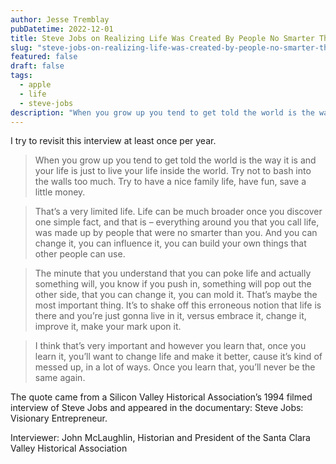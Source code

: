 ```yaml
---
author: Jesse Tremblay
pubDatetime: 2022-12-01
title: Steve Jobs on Realizing Life Was Created By People No Smarter Than You
slug: "steve-jobs-on-realizing-life-was-created-by-people-no-smarter-than-you"
featured: false
draft: false
tags:
  - apple
  - life
  - steve-jobs
description: "When you grow up you tend to get told the world is the way it is and your life is just to live your life inside the world. Try not to bash into the walls too much. Try to have a nice family life, have fun, save a little money."
---
```


I try to revisit this interview at least once per year.

> When you grow up you tend to get told the world is the way it is and your life is just to live your life inside the world. Try not to bash into the walls too much. Try to have a nice family life, have fun, save a little money.

> That’s a very limited life. Life can be much broader once you discover one simple fact, and that is – everything around you that you call life, was made up by people that were no smarter than you. And you can change it, you can influence it, you can build your own things that other people can use.

> The minute that you understand that you can poke life and actually something will, you know if you push in, something will pop out the other side, that you can change it, you can mold it. That’s maybe the most important thing. It’s to shake off this erroneous notion that life is there and you’re just gonna live in it, versus embrace it, change it, improve it, make your mark upon it.

> I think that’s very important and however you learn that, once you learn it, you’ll want to change life and make it better, cause it’s kind of messed up, in a lot of ways. Once you learn that, you’ll never be the same again.

The quote came from a Silicon Valley Historical Association’s 1994 filmed interview of Steve Jobs and appeared in the documentary: Steve Jobs: Visionary Entrepreneur.

Interviewer: John McLaughlin, Historian and President of the Santa Clara Valley Historical Association
